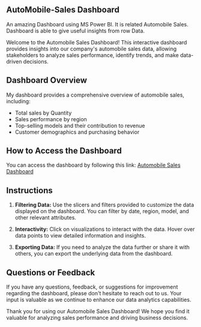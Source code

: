 ## AutoMobile-Sales Dashboard
An amazing Dashboard using MS Power BI. It is related Automobile Sales. Dashboard is able to give useful insights from row Data.

Welcome to the Automobile Sales Dashboard! This interactive dashboard provides insights into our company's automobile sales data, allowing stakeholders to analyze sales performance, identify trends, and make data-driven decisions.

## Dashboard Overview

My dashboard provides a comprehensive overview of automobile sales, including:

- Total sales by Quantity
- Sales performance by region
- Top-selling models and their contribution to revenue
- Customer demographics and purchasing behavior

## How to Access the Dashboard

You can access the dashboard by following this link: [Automobile Sales Dashboard](https://app.powerbi.com/groups/me/reports/350886b9-bf45-4bc6-aa76-c5b7eea37867?ctid=a6d41119-cfd2-440f-9ef3-442f6aa1c738&pbi_source=linkShare)

## Instructions

1. **Filtering Data:** Use the slicers and filters provided to customize the data displayed on the dashboard. You can filter by date, region, model, and other relevant attributes.

2. **Interactivity:** Click on visualizations to interact with the data. Hover over data points to view detailed information and insights.

3. **Exporting Data:** If you need to analyze the data further or share it with others, you can export the underlying data from the dashboard.

## Questions or Feedback

If you have any questions, feedback, or suggestions for improvement regarding the dashboard, please don't hesitate to reach out to us. Your input is valuable as we continue to enhance our data analytics capabilities.

Thank you for using our Automobile Sales Dashboard! We hope you find it valuable for analyzing sales performance and driving business decisions.
